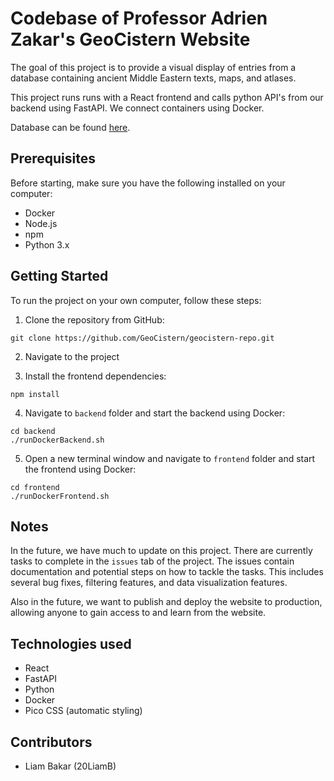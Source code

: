 # Codebase of Professor Adrien Zakar's GeoCistern Website

The goal of this project is to provide a visual display of entries from a database containing ancient Middle Eastern texts, maps, and atlases.

This project runs runs with a React frontend and calls python API's from our backend using FastAPI. We connect containers using Docker. 

Database can be found [here](https://docs.google.com/spreadsheets/d/1paVCh_yKpNbzHZPKrKu7ExZV4wZSK-J_4C6drFUqKYI/edit#gid=624471172).

## Prerequisites

Before starting, make sure you have the following installed on your computer:

* Docker
* Node.js
* npm
* Python 3.x

## Getting Started 

To run the project on your own computer, follow these steps:

1. Clone the repository from GitHub:

```git clone https://github.com/GeoCistern/geocistern-repo.git ```

2. Navigate to the project

3. Install the frontend dependencies:

```npm install```

4. Navigate to `backend` folder and start the backend using Docker:


```
cd backend
./runDockerBackend.sh
```


5. Open a new terminal window and navigate to `frontend` folder and start the frontend using Docker:

```
cd frontend
./runDockerFrontend.sh
```

## Notes

In the future, we have much to update on this project. There are currently tasks to complete in the `issues` tab of the project. The issues contain documentation and potential steps on how to tackle the tasks. This includes several bug fixes, filtering features, and data visualization features.

Also in the future, we want to publish and deploy the website to production, allowing anyone to gain access to and learn from the website.

## Technologies used

* React
* FastAPI
* Python
* Docker
* Pico CSS (automatic styling)

## Contributors

* Liam Bakar (20LiamB)
